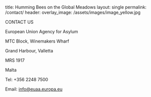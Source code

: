title: Humming Bees on the Global Meadows
layout: single
permalink: /contact/
header:
    overlay_image: /assets/images/image_yellow.jpg

CONTACT US

European Union Agency for Asylum

MTC Block, Winemakers Wharf

Grand Harbour, Valletta

MRS 1917

Malta


Tel: +356 2248 7500

Email: info@euaa.europa.eu
